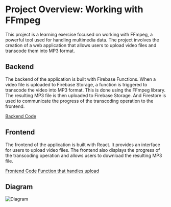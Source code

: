 # Project Overview: Working with FFmpeg

This project is a learning exercise focused on working with FFmpeg, a powerful tool used for handling multimedia data. The project involves the creation of a web application that allows users to upload video files and transcode them into MP3 format.

## Backend

The backend of the application is built with Firebase Functions. When a video file is uploaded to Firebase Storage, a function is triggered to transcode the video into MP3 format. This is done using the FFmpeg library. The resulting MP3 file is then uploaded to Firebase Storage. And Firestore is used to communicate the progress of the transcoding operation to the frontend.

[Backend Code](firebase/functions/index.js)

## Frontend

The frontend of the application is built with React. It provides an interface for users to upload video files. The frontend also displays the progress of the transcoding operation and allows users to download the resulting MP3 file.

[Frontend Code](client/src/App.jsx)
[Function that handles upload](client/src/upload.js)

## Diagram

![Diagram](https://firebasestorage.googleapis.com/v0/b/mp4-to-mp3-3b274.appspot.com/o/Screenshot%202023-09-21%20at%202.43.26.png?alt=media&token=7f6c1b16-98ce-49a1-8957-f0fa8852d9a6)
